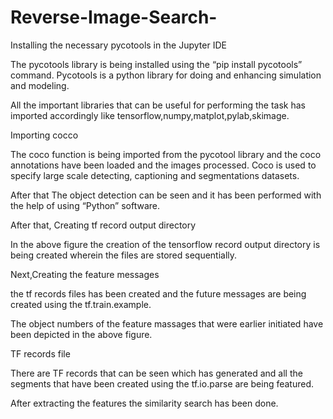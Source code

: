 # Reverse-Image-Search-

Installing the necessary pycotools in the Jupyter IDE

The pycotools library is being installed using the “pip install pycotools” command. Pycotools is a python library for doing and enhancing simulation and modeling.

All the important libraries that can be useful for performing the task has imported accordingly like tensorflow,numpy,matplot,pylab,skimage.

Importing cocco 

The coco function is being imported from the pycotool library and the coco annotations have been loaded and the images processed. Coco is used to specify large scale detecting, captioning and segmentations datasets.


After that The object detection can be seen and it has been performed with the help of using “Python” software.

After that, Creating tf record output directory 

In the above figure the creation of the tensorflow record output directory is being created wherein the files are stored sequentially.

Next,Creating the feature messages 

the tf records files has been created and the future messages are being created using the tf.train.example.

The object numbers of the feature massages that were earlier initiated have been depicted in the above figure.

TF records file

There are TF records that can be seen which has generated and all the segments that have been created using the tf.io.parse are being featured.

After extracting the features  the similarity search has been done.
